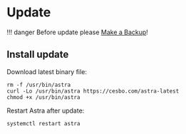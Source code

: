 # Update

!!! danger
    Before update please [Make a Backup](backup.md)!

## Install update

Download latest binary file:

```
rm -f /usr/bin/astra
curl -Lo /usr/bin/astra https://cesbo.com/astra-latest
chmod +x /usr/bin/astra
```

Restart Astra after update:

```
systemctl restart astra
```
